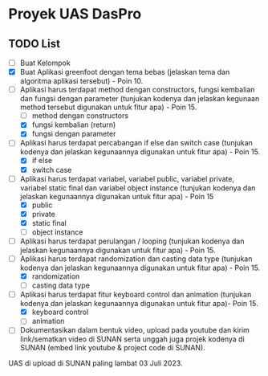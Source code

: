 # Proyek UAS DasPro
## TODO List


- [ ] Buat Kelompok
- [x] Buat Aplikasi greenfoot dengan tema bebas (jelaskan tema dan algoritma aplikasi tersebut) - Poin 10.
- [ ] Aplikasi harus terdapat method dengan constructors, fungsi kembalian dan fungsi dengan parameter (tunjukan kodenya dan jelaskan kegunaan method tersebut digunakan untuk fitur apa) - Poin 15.
    - [ ] method dengan constructors
    - [x] fungsi kembalian (return)
    - [x] fungsi dengan parameter
- [ ] Aplikasi harus terdapat percabangan if else dan switch case (tunjukan kodenya dan jelaskan kegunaannya digunakan untuk fitur apa) - Poin 15.
    - [x] if else
    - [x] switch case
- [ ] Aplikasi harus terdapat variabel, variabel public, variabel private, variabel static final dan variabel object instance (tunjukan kodenya dan jelaskan kegunaannya digunakan untuk fitur apa) - Poin 15
    - [x] public
    - [x] private
    - [x] static final
    - [ ] object instance
- [ ] Aplikasi harus terdapat perulangan / looping (tunjukan kodenya dan jelaskan kegunaannya digunakan untuk fitur apa) - Poin 15.
- [ ] Aplikasi harus terdapat randomization dan casting data type (tunjukan kodenya dan jelaskan kegunaannya digunakan untuk fitur apa) - Poin 15.
    - [x] randomization
    - [ ] casting data type
- [ ] Aplikasi harus terdapat fitur keyboard control dan animation (tunjukan kodenya dan jelaskan kegunaannya digunakan untuk fitur apa)- Poin 15.
    - [x] keyboard control
    - [ ] animation
- [ ] Dokumentasikan dalam bentuk video, upload pada youtube dan kirim link/sematkan video di SUNAN serta unggah juga projek kodenya di SUNAN (embed link youtube & project code di SUNAN).

UAS di upload di SUNAN paling lambat 03 Juli 2023.
